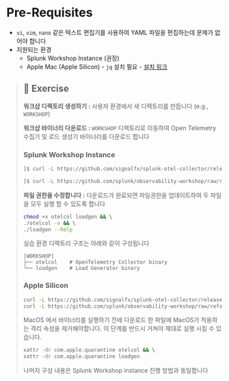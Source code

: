 # Pre-Requisites

- `vi`, `vim`, `nano` 같은 텍스트 편집기를 사용하여 YAML 파일을 편집하는데 문제가 없어야 합니다
- 지원되는 환경
  - Splunk Workshop Instance (권장)
  - Apple Mac (Apple Silicon) - `jq` 설치 필요 - [설치 링크](https://jqlang.org/download/)

> ## 📘 **Exercise**
>
> **워크샵 디렉토리 생성하기 :** 사용자 환경에서 새 디렉토리를 만듭니다 (e.g., `WORKSHOP`)
>
> **워크샵 바이너리 다운로드 :** `WORKSHOP` 디렉토리로 이동하여 Open Telemetry 수집기 및 로드 생성기 바이너리를 다운로드 합니다
>
> ### Splunk Workshop Instance
>
> ```bash
> ]$ curl -L https://github.com/signalfx/splunk-otel-collector/releases/download/v0.120.0/otelcol_linux_amd64 -o otelcol && \
>
> ]$ curl -L https://github.com/splunk/observability-workshop/raw/refs/heads/main/workshop/ninja/advanced-otel/loadgen/build/loadgen-linux-amd64 -o loadgen
> ```
>
> **파일 권한을 수정합니다 :** 다운로드가 완료되면 파일권한을 업데이트하여 두 파일을 모두 실행 할 수 있도록 합니다
>
> ```bash
> chmod +x otelcol loadgen && \
> ./otelcol -v && \
> ./loadgen --help
> ```
>
> 실습 환경 디렉토리 구조는 아래와 같이 구성됩니다
>
> ```
> [WORKSHOP]
> ├── otelcol    # OpenTelemetry Collector binary
> └── loadgen    # Load Generator binary
> ```
>
> ### Apple Silicon
>
> ```bash
> curl -L https://github.com/signalfx/splunk-otel-collector/releases/download/v0.120.0/otelcol_darwin_arm64 -o otelcol && \
> curl -L https://github.com/splunk/observability-workshop/raw/refs/heads/main/workshop/ninja/advanced-otel/loadgen/build/loadgen-darwin-arm64 -o loadgen
> ```
>
> MacOS 에서 바이너리를 실행하기 전에 다운로드 한 파일에 MacOS가 적용하는 격리 속성을 제거해야합니다. 이 단계를 반드시 거쳐야 제대로 실행 시킬 수 있습니다.
>
> ```bash
> xattr -dr com.apple.quarantine otelcol && \
> xattr -dr com.apple.quarantine loadgen
> ```
>
> 나머지 구성 내용은 Splunk Workshop instance 진행 방법과 동일합니다
